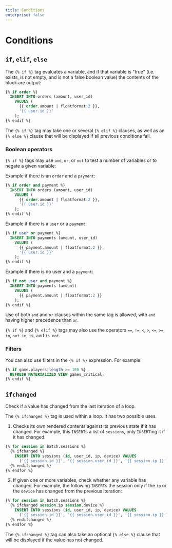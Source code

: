 ```yaml
---
title: Conditions
enterprise: false
---
```


# Conditions

## `if`, `elif`, `else`

The `{% if %}` tag evaluates a variable, and if that variable is "true" (i.e.
exists, is not empty, and is not a false boolean value) the contents of the block
are output:
```sql
{% if order %}
  INSERT INTO orders (amount, user_id)
    VALUES (
      {{ order.amount | floatformat:2 }},
      '{{ user.id }}'
    );
{% endif %}
```

The `{% if %}` tag may take one or several `{% elif %}` clauses, as well as an
`{% else %}` clause that will be displayed if all previous conditions fail.

### Boolean operators

`{% if %}` tags may use `and`, `or`, or `not` to test a number of variables or to
negate a given variable:

Example if there is an `order` and a `payment`:
```sql
{% if order and payment %}
  INSERT INTO orders (amount, user_id)
    VALUES (
      {{ order.amount | floatformat:2 }},
      '{{ user.id }}'
    );
{% endif %}
```

Example if there is a `user` or a `payment`:
```sql
{% if user or payment %}
  INSERT INTO payments (amount, user_id)
    VALUES (
      {{ payment.amount | floatformat:2 }},
      '{{ user.id }}'
    );
{% endif %}
```

Example if there is no user and a `payment`:
```sql
{% if not user and payment %}
  INSERT INTO payments (amount)
    VALUES (
      {{ payment.amount | floatformat:2 }}
    );
{% endif %}
```

Use of both `and` and `or` clauses within the same tag is allowed, with `and` having
higher precedence than `or`.

`{% if %}` and `{% elif %}` tags may also use the operators `==`, `!=`, `<`, `>`,
`<=`, `>=`, `in`, `not in`, `is`, and `is not`.

### Filters

You can also use filters in the `{% if %}` expression. For example:
```sql
{% if game.players|length >= 100 %}
  REFRESH MATERIALIZED VIEW games_critical;
{% endif %}
```

## `ifchanged`

Check if a value has changed from the last iteration of a loop.

The `{% ifchanged %}` tag is used within a loop. It has two possible uses.

1. Checks its own rendered contents against its previous state if it has changed.
  For example, this `INSERT`s a list of `sessions`, only `INSERT`ing it if it has
  changed:
  ```sql
  {% for session in batch.sessions %}
    {% ifchanged %}
      INSERT INTO sessions (id, user_id, ip, device) VALUES
        ('{{ session.id }}', '{{ session.user_id }}', '{{ session.ip }}', '{{ session.device }}');
    {% endifchanged %}
  {% endfor %}
  ```

2. If given one or more variables, check whether any variable has changed. For
  example, the following `INSERT`s the session only if the `ip` or the `device`
  has changed from the previous iteration:
  ```sql
  {% for session in batch.sessions %}
    {% ifchanged session.ip session.device %}
      INSERT INTO sessions (id, user_id, ip, device) VALUES
        ('{{ session.id }}', '{{ session.user_id }}', '{{ session.ip }}', '{{ session.device }}');
    {% endifchanged %}
  {% endfor %}
  ```

The `{% ifchanged %}` tag can also take an optional `{% else %}` clause that will
be displayed if the value has not changed.
